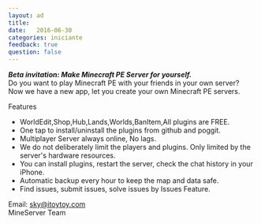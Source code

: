 ```yaml
---
layout: ad
title:  
date:   2016-06-30
categories: iniciante
feedback: true
question: false
---
```

***Beta invitation: Make Minecraft PE Server for yourself.***  
Do you want to play Minecraft PE with your friends in your own server?   
Now we have a new app, let you create your own Minecraft PE servers. 

Features   
- WorldEdit,Shop,Hub,Lands,Worlds,BanItem,All plugins are FREE.
- One tap to install/uninstall the plugins from github and poggit.
- Multiplayer Server always online, No lags.
- We do not deliberately limit the players and plugins. Only limited by the server's hardware resources.
- You can install plugins, restart the server, check the chat history in your iPhone.
- Automatic backup every hour to keep the map and data safe.
- Find issues, submit issues, solve issues by Issues Feature.

Email: sky@itoytoy.com   
MineServer Team


